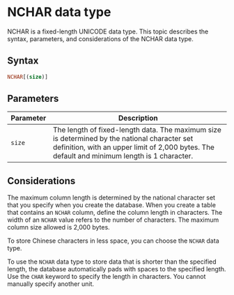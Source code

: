 # NCHAR data type

NCHAR is a fixed-length UNICODE data type. This topic describes the syntax, parameters, and considerations of the NCHAR data type.

## Syntax

```sql
NCHAR[(size)]
```

## Parameters

| Parameter | Description |
|--------|----------------------------------------------------------------------------------|
| `size` | The length of fixed-length data. The maximum size is determined by the national character set definition, with an upper limit of 2,000 bytes. The default and minimum length is 1 character.  |

## Considerations

The maximum column length is determined by the national character set that you specify when you create the database. When you create a table that contains an `NCHAR` column, define the column length in characters. The width of an `NCHAR` value refers to the number of characters. The maximum column size allowed is 2,000 bytes.

To store Chinese characters in less space, you can choose the `NCHAR` data type.

To use the `NCHAR` data type to store data that is shorter than the specified length, the database automatically pads with spaces to the specified length. Use the `CHAR` keyword to specify the length in characters. You cannot manually specify another unit.
